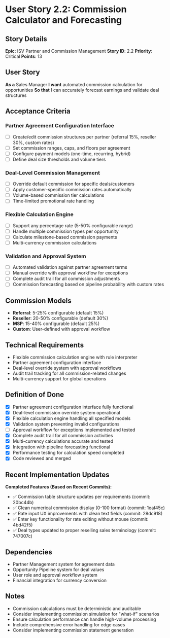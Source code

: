 # User Story 2.2: Commission Calculator and Forecasting

## Story Details
**Epic**: ISV Partner and Commission Management
**Story ID**: 2.2
**Priority**: Critical
**Points**: 13

## User Story
**As a** Sales Manager
**I want** automated commission calculation for opportunities
**So that** I can accurately forecast earnings and validate deal structures

## Acceptance Criteria

### Partner Agreement Configuration Interface
- [ ] Create/edit commission structures per partner (referral 15%, reseller 30%, custom rates)
- [ ] Set commission ranges, caps, and floors per agreement
- [ ] Configure payment models (one-time, recurring, hybrid)
- [ ] Define deal size thresholds and volume tiers

### Deal-Level Commission Management
- [ ] Override default commission for specific deals/customers
- [ ] Apply customer-specific commission rates automatically
- [ ] Volume-based commission tier calculations
- [ ] Time-limited promotional rate handling

### Flexible Calculation Engine
- [ ] Support any percentage rate (5-50% configurable range)
- [ ] Handle multiple commission types per opportunity
- [ ] Calculate milestone-based commission payments
- [ ] Multi-currency commission calculations

### Validation and Approval System
- [ ] Automated validation against partner agreement terms
- [ ] Manual override with approval workflow for exceptions
- [ ] Complete audit trail for all commission adjustments
- [ ] Commission forecasting based on pipeline probability with custom rates

## Commission Models
- **Referral**: 5-25% configurable (default 15%)
- **Reseller**: 20-50% configurable (default 30%)
- **MSP**: 15-40% configurable (default 25%)
- **Custom**: User-defined with approval workflow

## Technical Requirements
- Flexible commission calculation engine with rule interpreter
- Partner agreement configuration interface
- Deal-level override system with approval workflows
- Audit trail tracking for all commission-related changes
- Multi-currency support for global operations

## Definition of Done
- [x] Partner agreement configuration interface fully functional
- [x] Deal-level commission override system operational
- [x] Flexible calculation engine handling all specified models
- [x] Validation system preventing invalid configurations
- [ ] Approval workflow for exceptions implemented and tested
- [x] Complete audit trail for all commission activities
- [x] Multi-currency calculations accurate and tested
- [x] Integration with pipeline forecasting functional
- [x] Performance testing for calculation speed completed
- [x] Code reviewed and merged

## Recent Implementation Updates
**Completed Features (Based on Recent Commits):**
- ✅ Commission table structure updates per requirements (commit: 20bc44b)
- ✅ Clean numerical commission display (0-100 format) (commit: 1eaf45c)
- ✅ Rate input UX improvements with clean text fields (commit: 28dc918)
- ✅ Enter key functionality for rate editing without mouse (commit: 4bd42f5)
- ✅ Deal types updated to proper reselling sales terminology (commit: 747007c)

## Dependencies
- Partner Management system for agreement data
- Opportunity Pipeline system for deal values
- User role and approval workflow system
- Financial integration for currency conversion

## Notes
- Commission calculations must be deterministic and auditable
- Consider implementing commission simulation for "what-if" scenarios
- Ensure calculation performance can handle high-volume processing
- Include comprehensive error handling for edge cases
- Consider implementing commission statement generation